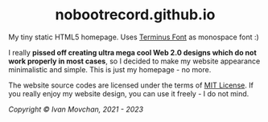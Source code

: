 <div align="center">
  
  # nobootrecord.github.io

</div>

My tiny static HTML5 homepage. Uses [Terminus Font](http://terminus-font.sourceforge.net) as monospace font :)

I really **pissed off creating ultra mega cool Web 2.0 designs which do not work properly in most cases**, so I decided to make my website appearance minimalistic and simple. This is just my homepage - no more.

The website source codes are licensed under the terms of [MIT License](LICENSE). If you really enjoy my website design, you can use it freely - I do not mind.

*Copyright &copy; Ivan Movchan, 2021 - 2023*

